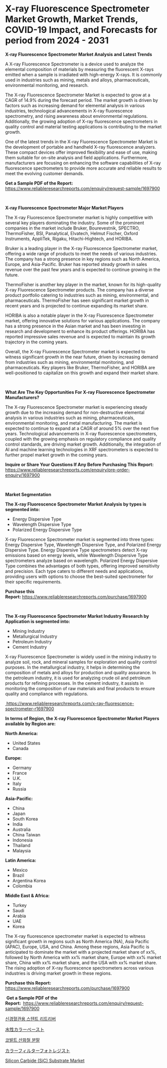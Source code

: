 <p><h1>X-ray Fluorescence Spectrometer Market Growth, Market Trends, COVID-19 Impact, and Forecasts for period from 2024 - 2031</h1></p><p><strong>X-ray Fluorescence Spectrometer Market Analysis and Latest Trends</strong></p>
<p><p>A X-ray Fluorescence Spectrometer is a device used to analyze the elemental composition of materials by measuring the fluorescent X-rays emitted when a sample is irradiated with high-energy X-rays. It is commonly used in industries such as mining, metals and alloys, pharmaceuticals, environmental monitoring, and research.</p><p>The X-ray Fluorescence Spectrometer Market is expected to grow at a CAGR of 14.9% during the forecast period. The market growth is driven by factors such as increasing demand for elemental analysis in various industries, technological advancements in X-ray fluorescence spectrometry, and rising awareness about environmental regulations. Additionally, the growing adoption of X-ray fluorescence spectrometers in quality control and material testing applications is contributing to the market growth.</p><p>One of the latest trends in the X-ray Fluorescence Spectrometer Market is the development of portable and handheld X-ray fluorescence analyzers. These compact devices offer improved flexibility and ease of use, making them suitable for on-site analysis and field applications. Furthermore, manufacturers are focusing on enhancing the software capabilities of X-ray fluorescence spectrometers to provide more accurate and reliable results to meet the evolving customer demands.</p></p>
<p><strong>Get a Sample PDF of the Report:&nbsp;</strong> <a href="https://www.reliableresearchreports.com/enquiry/request-sample/1697900">https://www.reliableresearchreports.com/enquiry/request-sample/1697900</a></p>
<p>&nbsp;</p>
<p><strong>X-ray Fluorescence Spectrometer Major Market Players</strong></p>
<p><p>The X-ray Fluorescence Spectrometer market is highly competitive with several key players dominating the industry. Some of the prominent companies in the market include Bruker, Bourevestnik, SPECTRO, ThermoFisher, BSI, Panalytical, Elvatech, Helmut Fischer, Oxford Instruments, AppliTek, Rigaku, Hitachi-Hightech, and HORIBA.</p><p>Bruker is a leading player in the X-ray Fluorescence Spectrometer market, offering a wide range of products to meet the needs of various industries. The company has a strong presence in key regions such as North America, Europe, and Asia-Pacific. Bruker has reported steady growth in sales revenue over the past few years and is expected to continue growing in the future.</p><p>ThermoFisher is another key player in the market, known for its high-quality X-ray Fluorescence Spectrometer products. The company has a diverse product portfolio catering to industries such as mining, environmental, and pharmaceuticals. ThermoFisher has seen significant market growth in recent years and is projected to continue expanding its market share.</p><p>HORIBA is also a notable player in the X-ray Fluorescence Spectrometer market, offering innovative solutions for various applications. The company has a strong presence in the Asian market and has been investing in research and development to enhance its product offerings. HORIBA has reported impressive sales revenue and is expected to maintain its growth trajectory in the coming years.</p><p>Overall, the X-ray Fluorescence Spectrometer market is expected to witness significant growth in the near future, driven by increasing demand from industries such as mining, environmental monitoring, and pharmaceuticals. Key players like Bruker, ThermoFisher, and HORIBA are well-positioned to capitalize on this growth and expand their market share.</p></p>
<p>&nbsp;</p>
<p><strong>What Are The Key Opportunities For X-ray Fluorescence Spectrometer Manufacturers?</strong></p>
<p><p>The X-ray Fluorescence Spectrometer market is experiencing steady growth due to the increasing demand for non-destructive elemental analysis in various industries such as mining, pharmaceuticals, environmental monitoring, and metal manufacturing. The market is expected to continue to expand at a CAGR of around 5% over the next five years. Technological advancements in X-ray fluorescence spectrometers, coupled with the growing emphasis on regulatory compliance and quality control standards, are driving market growth. Additionally, the integration of AI and machine learning technologies in XRF spectrometers is expected to further propel market growth in the coming years.</p></p>
<p><strong>Inquire or Share Your Questions If Any Before Purchasing This Report:</strong> <a href="https://www.reliableresearchreports.com/enquiry/pre-order-enquiry/1697900">https://www.reliableresearchreports.com/enquiry/pre-order-enquiry/1697900</a></p>
<p>&nbsp;</p>
<p><strong>Market Segmentation</strong></p>
<p><strong>The X-ray Fluorescence Spectrometer Market Analysis by types is segmented into:</strong></p>
<p><ul><li>Energy Dispersive Type</li><li>Wavelength Dispersive Type</li><li>Polarized Energy Dispersive Type</li></ul></p>
<p><p>X-ray Fluorescence Spectrometer market is segmented into three types: Energy Dispersive Type, Wavelength Dispersive Type, and Polarized Energy Dispersive Type. Energy Dispersive Type spectrometers detect X-ray emissions based on energy levels, while Wavelength Dispersive Type spectrometers analyze based on wavelength. Polarized Energy Dispersive Type combines the advantages of both types, offering improved sensitivity and precision. Each type caters to different needs and applications, providing users with options to choose the best-suited spectrometer for their specific requirements.</p></p>
<p><strong>Purchase this Report:&nbsp;</strong><a href="https://www.reliableresearchreports.com/purchase/1697900">https://www.reliableresearchreports.com/purchase/1697900</a></p>
<p>&nbsp;</p>
<p><strong>The X-ray Fluorescence Spectrometer Market Industry Research by Application is segmented into:</strong></p>
<p><ul><li>Mining Industry</li><li>Metallurgical Industry</li><li>Petroleum Industry</li><li>Cement Industry</li></ul></p>
<p><p>X-ray Fluorescence Spectrometer is widely used in the mining industry to analyze soil, rock, and mineral samples for exploration and quality control purposes. In the metallurgical industry, it helps in determining the composition of metals and alloys for production and quality assurance. In the petroleum industry, it is used for analyzing crude oil and petroleum products for refining processes. In the cement industry, it assists in monitoring the composition of raw materials and final products to ensure quality and compliance with regulations.</p></p>
<p><a href="https://www.reliableresearchreports.com/x-ray-fluorescence-spectrometer-r1697900">&nbsp;https://www.reliableresearchreports.com/x-ray-fluorescence-spectrometer-r1697900</a></p>
<p><strong>In terms of Region, the X-ray Fluorescence Spectrometer Market Players available by Region are:</strong></p>
<p>
    <p> <strong> North America: </strong>
        <ul>
            <li>United States</li>
            <li>Canada</li>
        </ul>
        </p> 
    <p> <strong> Europe: </strong>
        <ul>
            <li>Germany</li>
            <li>France</li>
            <li>U.K.</li>
            <li>Italy</li>
            <li>Russia</li>
        </ul>
        </p> 
    <p> <strong> Asia-Pacific: </strong>
        <ul>
            <li>China</li>
            <li>Japan</li>
            <li>South Korea</li>
            <li>India</li>
            <li>Australia</li>
            <li>China Taiwan</li>
            <li>Indonesia</li>
            <li>Thailand</li>
            <li>Malaysia</li>
        </ul>
        </p> 
    <p> <strong> Latin America: </strong>
        <ul>
            <li>Mexico</li>
            <li>Brazil</li>
            <li>Argentina Korea</li>
            <li>Colombia</li>
        </ul>
        </p> 
    <p> <strong> Middle East & Africa: </strong>
        <ul>
            <li>Turkey</li>
            <li>Saudi</li>
            <li>Arabia</li>
            <li>UAE</li>
            <li>Korea</li>
        </ul>
    </p>
    </p>
<p><p>The X-ray fluorescence spectrometer market is expected to witness significant growth in regions such as North America (NA), Asia Pacific (APAC), Europe, USA, and China. Among these regions, Asia Pacific is anticipated to dominate the market with a projected market share of xx%, followed by North America with xx% market share, Europe with xx% market share, China with xx% market share, and the USA with xx% market share. The rising adoption of X-ray fluorescence spectrometers across various industries is driving market growth in these regions.</p></p>
<p><strong>Purchase this Report: </strong><a href="https://www.reliableresearchreports.com/purchase/1697900">https://www.reliableresearchreports.com/purchase/1697900</a></p>
<p>&nbsp;<strong>Get a Sample PDF of the Report:&nbsp;&nbsp;</strong><a href="https://www.reliableresearchreports.com/enquiry/request-sample/1697900">https://www.reliableresearchreports.com/enquiry/request-sample/1697900</a></p>
<p><strong></strong></p>
<p><p><a href="https://github.com/lzuwsfreyoq70/Market-Research-Report-List-2/blob/main/6393820106429.md">신경혈관용 스텐트 리트리버</a></p><p><a href="https://github.com/DanykaKilback/Market-Research-Report-List-1/blob/main/8801829100418.md">水性カラーペースト</a></p><p><a href="https://github.com/marufmohassin05/Market-Research-Report-List-1/blob/main/117423493967.md">코발트 산화철 분말</a></p><p><a href="https://github.com/GiovaniLeannon/Market-Research-Report-List-1/blob/main/7219291100417.md">カラーフィルターフォトレジスト</a></p><p><a href="https://issuu.com/reportprime-2/docs/silicon-carbide-sic-substrate-market-size-2030.ppt">Silicon Carbide (SiC) Substrate Market</a></p></p>